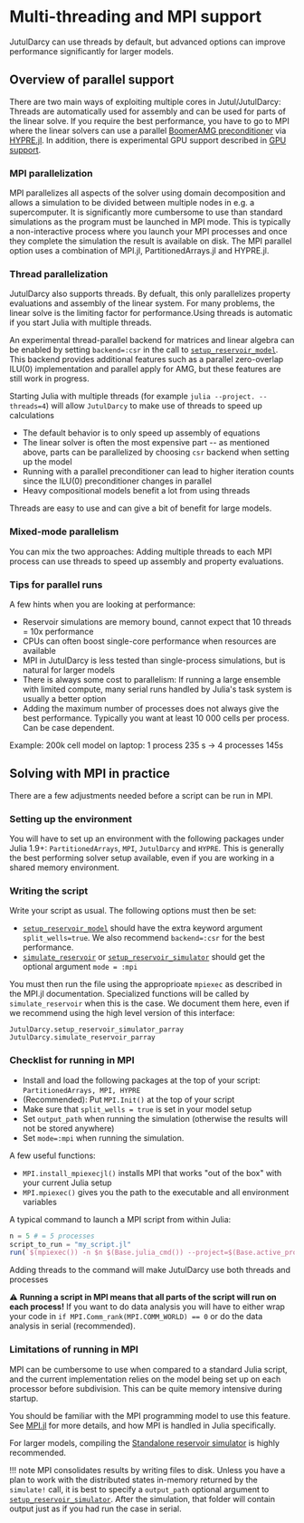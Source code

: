 # Multi-threading and MPI support

JutulDarcy can use threads by default, but advanced options can improve performance significantly for larger models.

## Overview of parallel support

There are two main ways of exploiting multiple cores in Jutul/JutulDarcy: Threads are automatically used for assembly and can be used for parts of the linear solve. If you require the best performance, you have to go to MPI where the linear solvers can use a parallel [BoomerAMG preconditioner](https://hypre.readthedocs.io/en/latest/solvers-boomeramg.html) via [HYPRE.jl](https://github.com/fredrikekre/HYPRE.jl). In addition, there is experimental GPU support described in [GPU support](@ref).

### MPI parallelization

MPI parallelizes all aspects of the solver using domain decomposition and allows a simulation to be divided between multiple nodes in e.g. a supercomputer. It is significantly more cumbersome to use than standard simulations as the program must be launched in MPI mode. This is typically a non-interactive process where you launch your MPI processes and once they complete the simulation the result is available on disk. The MPI parallel option uses a combination of MPI.jl, PartitionedArrays.jl and HYPRE.jl.

### Thread parallelization

JutulDarcy also supports threads. By defualt, this only parallelizes property evaluations and assembly of the linear system. For many problems, the linear solve is the limiting factor for performance.Using threads is automatic if you start Julia with multiple threads.

An experimental thread-parallel backend for matrices and linear algebra can be enabled by setting `backend=:csr` in the call to [`setup_reservoir_model`](@ref). This backend provides additional features such as a parallel zero-overlap ILU(0) implementation and parallel apply for AMG, but these features are still work in progress.

Starting Julia with multiple threads (for example `julia --project. --threads=4`) will allow `JutulDarcy` to make use of threads to speed up calculations

- The default behavior is to only speed up assembly of equations
- The linear solver is often the most expensive part -- as mentioned above, parts can be parallelized by choosing `csr` backend when setting up the model
- Running with a parallel preconditioner can lead to higher iteration counts since the ILU(0) preconditioner changes in parallel
- Heavy compositional models benefit a lot from using threads

Threads are easy to use and can give a bit of benefit for large models.

### Mixed-mode parallelism

You can mix the two approaches: Adding multiple threads to each MPI process can use threads to speed up assembly and property evaluations.

### Tips for parallel runs

A few hints when you are looking at performance:

- Reservoir simulations are memory bound, cannot expect that 10 threads = 10x performance
- CPUs can often boost single-core performance when resources are available
- MPI in JutulDarcy is less tested than single-process simulations, but is natural for larger models
- There is always some cost to parallelism: If running a large ensemble with limited compute, many serial runs handled by Julia's task system is usually a better option
- Adding the maximum number of processes does not always give the best performance. Typically you want at least 10 000 cells per process. Can be case dependent.

Example: 200k cell model on laptop: 1 process 235 s -> 4 processes 145s

## Solving with MPI in practice

There are a few adjustments needed before a script can be run in MPI.

### Setting up the environment

You will have to set up an environment with the following packages under Julia 1.9+:
`PartitionedArrays`, `MPI`, `JutulDarcy` and `HYPRE`. This is generally the best performing solver setup available, even if you are working in a shared memory environment.

### Writing the script

Write your script as usual. The following options must then be set:

- [`setup_reservoir_model`](@ref) should have the extra keyword argument `split_wells=true`. We also recommend `backend=:csr` for the best performance.
- [`simulate_reservoir`](@ref) or [`setup_reservoir_simulator`](@ref) should get the optional argument `mode = :mpi`

You must then run the file using the approprioate `mpiexec` as described in the MPI.jl documentation. Specialized functions will be called by `simulate_reservoir` when this is the case. We document them here, even if we recommend using the high level version of this interface:

```@docs
JutulDarcy.setup_reservoir_simulator_parray
JutulDarcy.simulate_reservoir_parray
```

### Checklist for running in MPI

- Install and load the following packages at the top of your script: `PartitionedArrays, MPI, HYPRE`
- (Recommended): Put `MPI.Init()` at the top of your script
- Make sure that `split_wells = true` is set in your model setup
- Set `output_path` when running the simulation (otherwise the results will not be stored anywhere)
- Set `mode=:mpi` when running the simulation.

A few useful functions:

- `MPI.install_mpiexecjl()` installs MPI that works "out of the box" with your current Julia setup
- `MPI.mpiexec()` gives you the path to the executable and all environment variables

A typical command to launch a MPI script from within Julia:

```julia
n = 5 # = 5 processes
script_to_run = "my_script.jl"
run(`$(mpiexec()) -n $n $(Base.julia_cmd()) --project=$(Base.active_project()) $script_to_run`)
```

Adding threads to the command will make JutulDarcy use both threads and processes

:warning: **Running a script in MPI means that all parts of the script will run on each process!** If you want to do data analysis you will have to either wrap your code in `if MPI.Comm_rank(MPI.COMM_WORLD) == 0` or do the data analysis in serial (recommended).

### Limitations of running in MPI

MPI can be cumbersome to use when compared to a standard Julia script, and the
current implementation relies on the model being set up on each processor before
subdivision. This can be quite memory intensive during startup.

You should be familiar with the MPI programming model to use this feature. See
[MPI.jl](https://juliaparallel.org/MPI.jl/stable/) for more details, and how MPI
is handled in Julia specifically.

For larger models, compiling the [Standalone reservoir simulator](@ref) is
highly recommended.

!!! note
    MPI consolidates results by writing files to disk. Unless you have a plan to work with the distributed states in-memory returned by the `simulate!` call, it is best to specify a `output_path` optional argument to [`setup_reservoir_simulator`](@ref). After the simulation, that folder will contain output just as if you had run the case in serial.
